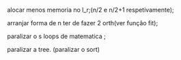 alocar menos memoria no l_r;(n/2 e n/2+1 respetivamente);

arranjar forma de n ter de fazer 2 orth(ver função fit);

paralizar o s loops de matematica ;

paralizar a tree.
(paralizar o sort)

